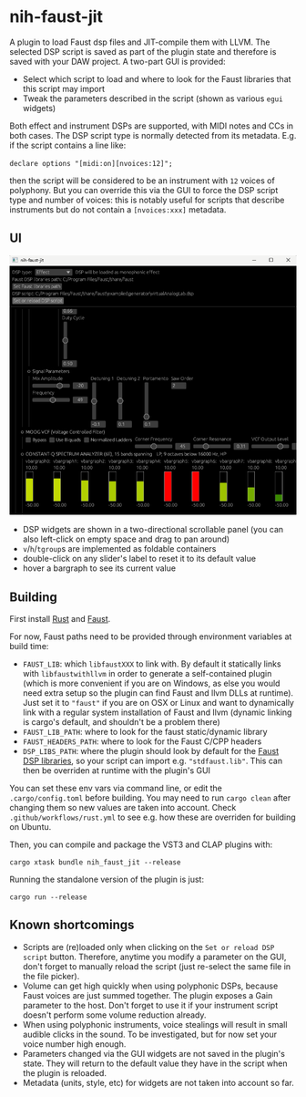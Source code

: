 # nih-faust-jit

A plugin to load Faust dsp files and JIT-compile them with LLVM. The selected
DSP script is saved as part of the plugin state and therefore is saved with your
DAW project. A two-part GUI is provided:

- Select which script to load and where to look for the Faust libraries that
this script may import
- Tweak the parameters described in the script (shown as various `egui` widgets)

Both effect and instrument DSPs are supported, with MIDI notes and CCs in both
cases. The DSP script type is normally detected from its metadata. E.g. if the
script contains a line like:

`declare options "[midi:on][nvoices:12]";`

then the script will be considered to be an instrument with `12` voices of
polyphony. But you can override this via the GUI to force the DSP script type
and number of voices: this is notably useful for scripts that describe
instruments but do not contain a `[nvoices:xxx]` metadata.

## UI

![screenshot](./misc/screenshot.png)

- DSP widgets are shown in a two-directional scrollable panel (you can also
  left-click on empty space and drag to pan around)
- `v`/`h`/`tgroup`s are implemented as foldable containers
- double-click on any slider's label to reset it to its default value
- hover a bargraph to see its current value

## Building

First install [Rust](https://rustup.rs/) and [Faust](https://faust.grame.fr/downloads/).

For now, Faust paths need to be provided through environment variables at build
time:

- `FAUST_LIB`: which `libfaustXXX` to link with. By default it statically links
  with `libfaustwithllvm` in order to generate a self-contained plugin (which is
  more convenient if you are on Windows, as else you would need extra setup so
  the plugin can find Faust and llvm DLLs at runtime). Just set it to `"faust"`
  if you are on OSX or Linux and want to dynamically link with a regular system
  installation of Faust and llvm (dynamic linking is cargo's default, and
  shouldn't be a problem there)
- `FAUST_LIB_PATH`: where to look for the faust static/dynamic library
- `FAUST_HEADERS_PATH`: where to look for the Faust C/CPP headers
- `DSP_LIBS_PATH`: where the plugin should look by default for the [Faust DSP
  libraries](https://faustlibraries.grame.fr/), so your script can import e.g.
  `"stdfaust.lib"`. This can then be overriden at runtime with the plugin's GUI

You can set these env vars via command line, or edit the `.cargo/config.toml`
before building. You may need to run `cargo clean` after changing them so new
values are taken into account. Check `.github/workflows/rust.yml` to see e.g.
how these are overriden for building on Ubuntu.

Then, you can compile and package the VST3 and CLAP plugins with:

```shell
cargo xtask bundle nih_faust_jit --release
```

Running the standalone version of the plugin is just:

```shell
cargo run --release
```

## Known shortcomings

- Scripts are (re)loaded only when clicking on the `Set or reload DSP script`
  button. Therefore, anytime you modify a parameter on the GUI, don't forget to
  manually reload the script (just re-select the same file in the file picker).
- Volume can get high quickly when using polyphonic DSPs, because Faust voices
  are just summed together. The plugin exposes a Gain parameter to the host.
  Don't forget to use it if your instrument script doesn't perform some volume
  reduction already.
- When using polyphonic instruments, voice stealings will result in small
  audible clicks in the sound. To be investigated, but for now set your voice
  number high enough.
- Parameters changed via the GUI widgets are not saved in the plugin's state.
  They will return to the default value they have in the script when the
  plugin is reloaded.
- Metadata (units, style, etc) for widgets are not taken into account so far.
